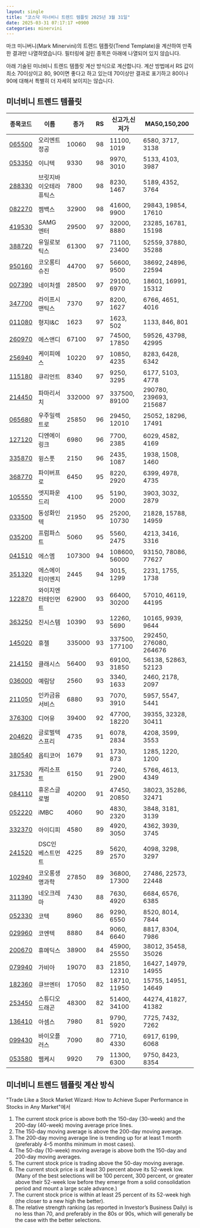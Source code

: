 ```yaml
---
layout: single
title: "코스닥 미너비니 트렌드 템플릿 2025년 3월 31일"
date: 2025-03-31 07:17:17 +0900
categories: minervini
---
```

마크 미니버니(Mark Minervini)의 트렌드 템플릿(Trend Template)을 계산하여 만족한 결과만 나열하였습니다. 필터링에 걸린 종목은 아래에 나열되어 있지 않습니다.

아래 기술된 미너비니 트렌드 템플릿 계산 방식으로 계산합니다. 계산 방법에서 RS 값이 최소 70이상이고 80, 90이면 좋다고 하고 있는데 70이상만 결과로 표기하고 80이나 90에 대해서 특별히 더 자세히 보이지는 않습니다.

## 미너비니 트렌드 템플릿

|종목코드|이름|종가|RS|신고가,신저가|MA50,150,200|
|------|---|---|--|---------|------------|
|[065500](https://finance.daum.net/quotes/A065500)|오리엔트정공|10060|98|11100, 1019|6580, 3717, 3138|
|[053350](https://finance.daum.net/quotes/A053350)|이니텍|9330|98|9970, 3010|5133, 4103, 3987|
|[288330](https://finance.daum.net/quotes/A288330)|브릿지바이오테라퓨틱스|7800|98|8230, 1467|5189, 4352, 3764|
|[082270](https://finance.daum.net/quotes/A082270)|젬백스|32900|98|41600, 9900|29843, 19854, 17610|
|[419530](https://finance.daum.net/quotes/A419530)|SAMG엔터|29500|97|32000, 8880|23285, 16781, 15198|
|[388720](https://finance.daum.net/quotes/A388720)|유일로보틱스|61300|97|71100, 23400|52559, 37880, 35288|
|[950160](https://finance.daum.net/quotes/A950160)|코오롱티슈진|44700|97|56600, 9500|38692, 24896, 22594|
|[007390](https://finance.daum.net/quotes/A007390)|네이처셀|28500|97|29100, 6970|18601, 16991, 15312|
|[347700](https://finance.daum.net/quotes/A347700)|라이프시맨틱스|7370|97|8200, 1627|6766, 4651, 4016|
|[011080](https://finance.daum.net/quotes/A011080)|형지I&C|1623|97|1623, 502|1133, 846, 801|
|[260970](https://finance.daum.net/quotes/A260970)|에스앤디|67100|97|74500, 17850|59526, 43798, 42995|
|[256940](https://finance.daum.net/quotes/A256940)|케이피에스|10220|97|10850, 4235|8283, 6428, 6342|
|[115180](https://finance.daum.net/quotes/A115180)|큐리언트|8340|97|9250, 3295|6177, 5103, 4778|
|[214450](https://finance.daum.net/quotes/A214450)|파마리서치|332000|97|337500, 89100|290780, 239693, 215687|
|[065680](https://finance.daum.net/quotes/A065680)|우주일렉트로|25850|96|29450, 12010|25052, 18296, 17491|
|[127120](https://finance.daum.net/quotes/A127120)|디엔에이링크|6980|96|7700, 2385|6029, 4582, 4169|
|[335870](https://finance.daum.net/quotes/A335870)|윙스풋|2150|96|2435, 1087|1938, 1508, 1460|
|[368770](https://finance.daum.net/quotes/A368770)|파이버프로|6450|95|8220, 2920|6399, 4978, 4735|
|[105550](https://finance.daum.net/quotes/A105550)|엣지파운드리|4100|95|5190, 2000|3903, 3032, 2879|
|[033500](https://finance.daum.net/quotes/A033500)|동성화인텍|21950|95|25200, 10730|21828, 15788, 14959|
|[035200](https://finance.daum.net/quotes/A035200)|프럼파스트|5060|95|5560, 2475|4213, 3416, 3316|
|[041510](https://finance.daum.net/quotes/A041510)|에스엠|107300|94|108600, 56000|93150, 78086, 77627|
|[351320](https://finance.daum.net/quotes/A351320)|에스에이티이엔지|2445|94|3015, 1299|2231, 1755, 1738|
|[122870](https://finance.daum.net/quotes/A122870)|와이지엔터테인먼트|62900|93|66400, 30200|57010, 46119, 44195|
|[363250](https://finance.daum.net/quotes/A363250)|진시스템|10390|93|12260, 5690|10165, 9939, 9644|
|[145020](https://finance.daum.net/quotes/A145020)|휴젤|335000|93|337500, 177100|292450, 276080, 264676|
|[214150](https://finance.daum.net/quotes/A214150)|클래시스|56400|93|69100, 31850|56138, 52863, 52123|
|[036000](https://finance.daum.net/quotes/A036000)|예림당|2560|93|3340, 1633|2460, 2178, 2097|
|[211050](https://finance.daum.net/quotes/A211050)|인카금융서비스|6880|93|7070, 3910|5957, 5547, 5441|
|[376300](https://finance.daum.net/quotes/A376300)|디어유|39400|92|47700, 18220|39355, 32328, 30411|
|[204620](https://finance.daum.net/quotes/A204620)|글로벌텍스프리|4735|91|6078, 2834|4208, 3599, 3553|
|[380540](https://finance.daum.net/quotes/A380540)|옵티코어|1679|91|1730, 873|1285, 1220, 1200|
|[317530](https://finance.daum.net/quotes/A317530)|캐리소프트|6150|91|7240, 2900|5766, 4613, 4349|
|[084110](https://finance.daum.net/quotes/A084110)|휴온스글로벌|40200|91|47450, 20850|38023, 35286, 32471|
|[052220](https://finance.daum.net/quotes/A052220)|iMBC|4060|90|4830, 2320|3848, 3181, 3139|
|[332370](https://finance.daum.net/quotes/A332370)|아이디피|4580|89|4920, 3050|4362, 3939, 3745|
|[241520](https://finance.daum.net/quotes/A241520)|DSC인베스트먼트|4225|89|5620, 2570|4098, 3298, 3297|
|[102940](https://finance.daum.net/quotes/A102940)|코오롱생명과학|27850|89|36800, 17300|27486, 22573, 22448|
|[311390](https://finance.daum.net/quotes/A311390)|네오크레마|7430|88|7630, 4920|6684, 6576, 6385|
|[052330](https://finance.daum.net/quotes/A052330)|코텍|8960|86|9290, 6550|8520, 8014, 7844|
|[029960](https://finance.daum.net/quotes/A029960)|코엔텍|8880|84|9060, 6640|8817, 8304, 7986|
|[200670](https://finance.daum.net/quotes/A200670)|휴메딕스|38900|84|45900, 25550|38012, 35458, 35026|
|[079940](https://finance.daum.net/quotes/A079940)|가비아|19070|83|21850, 12310|16427, 14979, 14955|
|[182360](https://finance.daum.net/quotes/A182360)|큐브엔터|17050|82|18710, 11950|15755, 14951, 14649|
|[253450](https://finance.daum.net/quotes/A253450)|스튜디오드래곤|48300|82|51400, 34100|44274, 41827, 41382|
|[136410](https://finance.daum.net/quotes/A136410)|아셈스|7980|81|9790, 5920|7725, 7432, 7262|
|[099430](https://finance.daum.net/quotes/A099430)|바이오플러스|7090|80|7710, 4330|6917, 6199, 6068|
|[053580](https://finance.daum.net/quotes/A053580)|웹케시|9920|79|11300, 6300|9750, 8423, 8354|

## 미너비니 트렌드 템플릿 계산 방식

"Trade Like a Stock Market Wizard: How to Achieve Super Performance in Stocks in Any Market"에서

 1. The current stock price is above both the 150-day (30-week) and the 200-day (40-week) moving average price lines.
 1. The 150-day moving average is above the 200-day moving average.
 1. The 200-day moving average line is trending up for at least 1 month (preferably 4–5 months minimum in most cases).
 1. The 50-day (10-week) moving average is above both the 150-day and 200-day moving averages.
 1. The current stock price is trading above the 50-day moving average.
 1. The current stock price is at least 30 percent above its 52-week low. (Many of the best selections will be 100 percent, 300 percent, or greater above their 52-week low before they emerge from a solid consolidation period and mount a large scale advance.)
 1. The current stock price is within at least 25 percent of its 52-week high (the closer to a new high the better).
 1. The relative strength ranking (as reported in Investor’s Business Daily) is no less than 70, and preferably in the 80s or 90s, which will generally be the case with the better selections.
